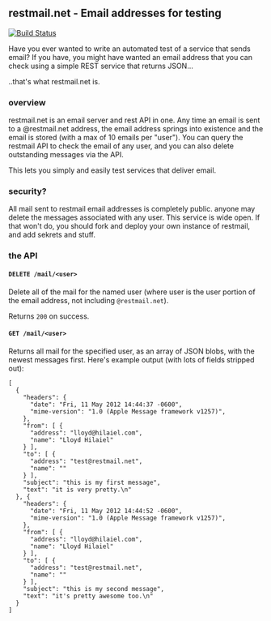 ## restmail.net - Email addresses for testing

[![Build Status](https://secure.travis-ci.org/lloyd/restmail.net.png)](http://travis-ci.org/lloyd/restmail.net)

Have you ever wanted to write an automated test of a service that sends email?  If you have,
you might have wanted an email address that you can check using a simple REST service that
returns JSON...

..that's what restmail.net is.

### overview

restmail.net is an email server and rest API in one.  Any time an
email is sent to a @restmail.net address, the email address springs
into existence and the email is stored (with a max of 10 emails per
"user").  You can query the restmail API to check the email of any
user, and you can also delete outstanding messages via the API.

This lets you simply and easily test services that deliver email.

### security?

All mail sent to restmail email addresses is completely public.  anyone
may delete the messages associated with any user.  This service is
wide open.  If that won't do, you should fork and deploy your own
instance of restmail, and add sekrets and stuff.

### the API

#### `DELETE /mail/<user>`

Delete all of the mail for the named user (where user is the user portion of the
email address, not including `@restmail.net`).

Returns `200` on success.

#### `GET /mail/<user>`

Returns all mail for the specified user, as an array of JSON blobs, with the newest
messages first.  Here's example output (with lots of fields stripped out):

    [
      {
        "headers": {
          "date": "Fri, 11 May 2012 14:44:37 -0600",
          "mime-version": "1.0 (Apple Message framework v1257)",
        },
        "from": [ {
          "address": "lloyd@hilaiel.com",
          "name": "Lloyd Hilaiel"
        } ],
        "to": [ {
          "address": "test@restmail.net",
          "name": ""
        } ],
        "subject": "this is my first message",
        "text": "it is very pretty.\n"
      }, {
        "headers": {
          "date": "Fri, 11 May 2012 14:44:52 -0600",
          "mime-version": "1.0 (Apple Message framework v1257)",
        },
        "from": [ {
          "address": "lloyd@hilaiel.com",
          "name": "Lloyd Hilaiel"
        } ],
        "to": [ {
          "address": "test@restmail.net",
          "name": ""
        } ],
        "subject": "this is my second message",
        "text": "it's pretty awesome too.\n"
      }
    ]
